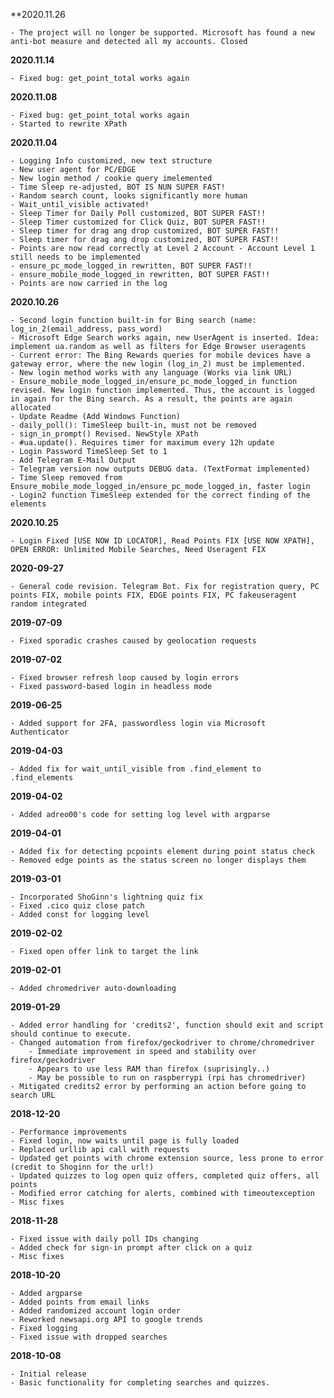 
**2020.11.26

    - The project will no longer be supported. Microsoft has found a new anti-bot measure and detected all my accounts. Closed

**2020.11.14**

    - Fixed bug: get_point_total works again

**2020.11.08**

    - Fixed bug: get_point_total works again
    - Started to rewrite XPath

**2020.11.04**

    - Logging Info customized, new text structure
    - New user agent for PC/EDGE
    - New login method / cookie query imelemented
    - Time Sleep re-adjusted, BOT IS NUN SUPER FAST!
    - Random search count, looks significantly more human
    - Wait_until_visible activated!
    - Sleep Timer for Daily Poll customized, BOT SUPER FAST!!
    - Sleep Timer customized for Click Quiz, BOT SUPER FAST!!
    - Sleep timer for drag ang drop customized, BOT SUPER FAST!!
    - Sleep timer for drag ang drop customized, BOT SUPER FAST!!
    - Points are now read correctly at Level 2 Account - Account Level 1 still needs to be implemented
    - ensure_pc_mode_logged_in rewritten, BOT SUPER FAST!!
    - ensure_mobile_mode_logged_in rewritten, BOT SUPER FAST!!
    - Points are now carried in the log

**2020.10.26**

    - Second login function built-in for Bing search (name: log_in_2(email_address, pass_word)
    - Microsoft Edge Search works again, new UserAgent is inserted. Idea: implement ua.random as well as filters for Edge Browser useragents
    - Current error: The Bing Rewards queries for mobile devices have a gateway error, where the new login (log_in_2) must be implemented.
    - New login method works with any language (Works via link URL)
    - Ensure_mobile_mode_logged_in/ensure_pc_mode_logged_in function revised. New login function implemented. Thus, the account is logged in again for the Bing search. As a result, the points are again allocated
    - Update Readme (Add Windows Function)
    - daily_poll(): TimeSleep built-in, must not be removed
    - sign_in_prompt() Revised. NewStyle XPath
    - #ua.update(). Requires timer for maximum every 12h update
    - Login Password TimeSleep Set to 1
    - Add Telegram E-Mail Output
    - Telegram version now outputs DEBUG data. (TextFormat implemented)
    - Time Sleep removed from Ensure_mobile_mode_logged_in/ensure_pc_mode_logged_in, faster login
    - Login2 function TimeSleep extended for the correct finding of the elements

**2020.10.25**

    - Login Fixed [USE NOW ID LOCATOR], Read Points FIX [USE NOW XPATH], OPEN ERROR: Unlimited Mobile Searches, Need Useragent FIX

**2020-09-27**

    - General code revision. Telegram Bot. Fix for registration query, PC points FIX, mobile points FIX, EDGE points FIX, PC fakeuseragent random integrated

**2019-07-09**

    - Fixed sporadic crashes caused by geolocation requests

**2019-07-02**

    - Fixed browser refresh loop caused by login errors
    - Fixed password-based login in headless mode

**2019-06-25**

    - Added support for 2FA, passwordless login via Microsoft Authenticator

**2019-04-03**

    - Added fix for wait_until_visible from .find_element to .find_elements

**2019-04-02**

    - Added adreo00's code for setting log level with argparse

**2019-04-01**

    - Added fix for detecting pcpoints element during point status check
    - Removed edge points as the status screen no longer displays them

**2019-03-01**

    - Incorporated ShoGinn's lightning quiz fix
    - Fixed .cico quiz close patch
    - Added const for logging level

**2019-02-02**

    - Fixed open offer link to target the link

**2019-02-01**

    - Added chromedriver auto-downloading

**2019-01-29**

    - Added error handling for 'credits2', function should exit and script should continue to execute.
    - Changed automation from firefox/geckodriver to chrome/chromedriver
        - Immediate improvement in speed and stability over firefox/geckodriver
        - Appears to use less RAM than firefox (suprisingly..)
        - May be possible to run on raspberrypi (rpi has chromedriver)
    - Mitigated credits2 error by performing an action before going to search URL

**2018-12-20**

    - Performance improvements
    - Fixed login, now waits until page is fully loaded
    - Replaced urllib api call with requests
    - Updated get points with chrome extension source, less prone to error (credit to Shoginn for the url!)
    - Updated quizzes to log open quiz offers, completed quiz offers, all points
    - Modified error catching for alerts, combined with timeoutexception
    - Misc fixes

**2018-11-28**

    - Fixed issue with daily poll IDs changing
    - Added check for sign-in prompt after click on a quiz
    - Misc fixes

**2018-10-20**

    - Added argparse
    - Added points from email links
    - Added randomized account login order
    - Reworked newsapi.org API to google trends
    - Fixed logging
    - Fixed issue with dropped searches

**2018-10-08**

    - Initial release
    - Basic functionality for completing searches and quizzes.
